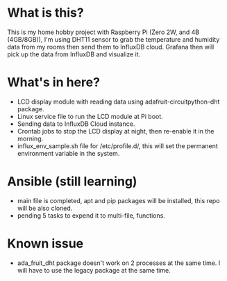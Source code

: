 # What is this?
This is my home hobby project with Raspberry Pi (Zero 2W, and 4B (4GB/8GB)), I'm using DHT11 sensor to grab the temperature and humidity data from my rooms then send them to InfluxDB cloud. Grafana then will pick up the data from InfluxDB and visualize it. 

# What's in here? 
- LCD display module with reading data using adafruit-circuitpython-dht package. 
- Linux service file to run the LCD module at Pi boot.
- Sending data to InfluxDB Cloud instance.
- Crontab jobs to stop the LCD display at night, then re-enable it in the morning.
- influx_env_sample.sh file for /etc/profile.d/, this will set the permanent environment variable in the system. 

# Ansible (still learning)
- main file is completed, apt and pip packages will be installed, this repo will be also cloned.
- pending 5 tasks to expend it to multi-file, functions.

# Known issue
- ada_fruit_dht package doesn't work on 2 processes at the same time. I will have to use the legacy package at the same time. 